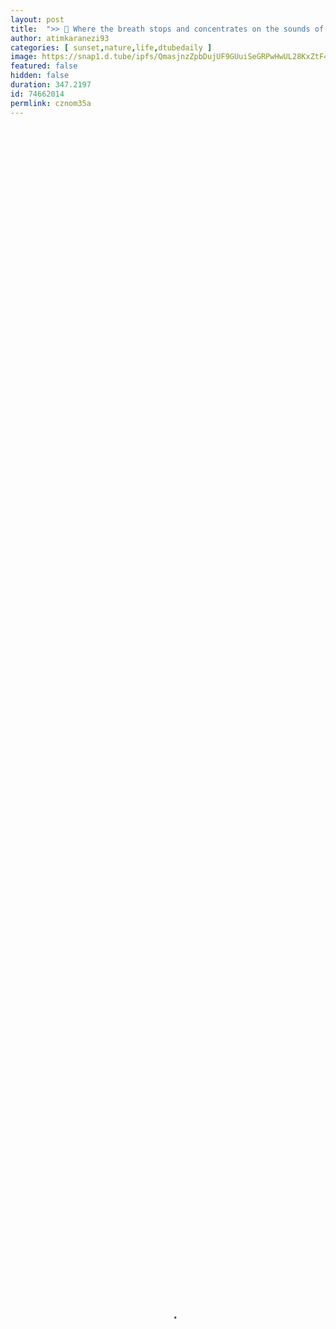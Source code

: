 ```yaml
---
layout: post
title:  ">> 🌅 Where the breath stops and concentrates on the sounds of Nature || New Sunset Video by @atimkaranezi93 🌅 <<"
author: atimkaranezi93
categories: [ sunset,nature,life,dtubedaily ]
image: https://snap1.d.tube/ipfs/QmasjnzZpbDujUF9GUuiSeGRPwHwUL28KxZtF4zcoPVqk3
featured: false
hidden: false
duration: 347.2197
id: 74662014
permlink: cznom35a
---
```

    
<video poster="https://snap1.d.tube/ipfs/QmasjnzZpbDujUF9GUuiSeGRPwHwUL28KxZtF4zcoPVqk3" autoplay="" id="player_html5_api" class="vjs-tech" style="width: 100%; height: 100%;" tabindex="-1" src="https://video.dtube.top/ipfs/QmZNzrYbrVVeBZW7VXNSkqQHT3woQb9bzcE4PuQRPKpXDz"></video>

➖ Hello D.tubers and Steemians! What's up? 🙂 I'm here with a new sunset video taken few days ago. Take a look, enjoy and leave a comment. I hope you will enjoy the sounds of the sea as well as the sunset. And now, I leave you to watch the video! See you soon again! 👋

📍Location: Poreč, Croatia

📹 Video: @atimkaranezi93

📸 Camera: iPhone 6S+

© All Rights Reserved by @atimkaranezi93 2019 ©